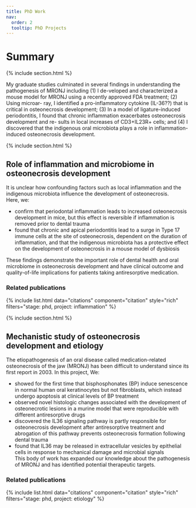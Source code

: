 ```yaml
---
title: PhD Work
nav:
  order: 2
  tooltip: PhD Projects
---
```


# <i class="fas fa-flask"></i>Summary

{% include section.html %}

My graduate studies culminated in several findings in understanding the pathogenesis of MRONJ including (1) I de-veloped and characterized a mouse model for MRONJ using a recently approved FDA treatment; (2) Using microar-
ray, I identified a pro-inflammatory cytokine (IL-36??) that is critical in osteonecrosis development; (3) In a model of
ligature-induced periodontitis, I found that chronic inflammation exacerbates osteonecrosis development and re-
sults in local increases of CD3+IL23R+ cells; and (4) I discovered that the indigenous oral microbiota plays a role in
inflammation-induced osteonecrosis development.

{% include section.html %}

## <i class="fas fa-bacteria"></i>Role of inflammation and microbiome in osteonecrosis development
It is unclear how confounding factors such as local inflammation and the indigenous microbiota influence the development of osteonecrosis.  
Here, we: 
- confirm that periodontal inflammation leads to increased osteonecrosis development in mice, but this effect is reversible if inflammation is removed prior to dental trauma
- found that chronic and apical periodontitis lead to a surge in Type 17 immune cells at the site of osteonecrosis, dependent on the duration of inflammation, and that the indigenous microbiota has a protective effect on the development of osteonecrosis in a mouse model of dysbiosis

These findings demonstrate the important role of dental health and oral microbiome in osteonecrosis development and have clinical outcome and quality-of-life implications for patients taking antiresorptive medication.

### Related publications

{% include list.html data="citations" component="citation" style="rich" filters="stage: phd, project: inflammation" %}

{% include section.html %}

## <i class="fas fa-bacteria"></i>Mechanistic study of osteonecrosis development and etiology

The etiopathogenesis of an oral disease called medication-related osteonecrosis of the jaw (MRONJ) has been difficult to understand since its first report in 2003. In this project, We: 
- showed for the first time that bisphosphonates (BP) induce senescence in normal human oral keratinocytes but not fibroblasts, which instead undergo apoptosis at clinical levels of BP treatment
- observed novel histologic changes associated with the development of osteonecrotic lesions in a murine model that were reproducible with different antiresorptive drugs
- discovered the IL36 signaling pathway is partly responsible for osteonecrosis development after antiresorptive treatment and abrogation of this pathway prevents osteonecrosis formation following dental trauma
- found that IL36 may be released in extracellular vesicles by epithelial cells in response to mechanical damage and microbial signals  
This body of work has expanded our knowledge about the pathogenesis of MRONJ and has identified potential therapeutic targets.

### Related publications

{% include list.html data="citations" component="citation" style="rich" filters="stage: phd, project: etiology" %}